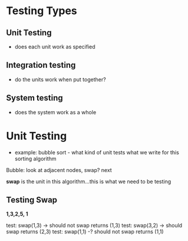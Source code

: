 # Testing Types
## Unit Testing
- does each unit work as specified 

## Integration testing
- do the units work when put together?

## System testing
- does the system work as a whole 

# Unit Testing 
- example: bubble sort - what kind of unit tests what we write for this sorting algorithm 

Bubble:
	look at adjacent nodes, swap?
	next 

**swap** is the unit in this algorithm...this is what we need to be testing 

## Testing Swap 

**1,3,2,5, 1**

test: swap(1,3) -> should not swap returns (1,3)
test: swap(3,2) -> should swap returns (2,3)
test: swap(1,1) -? should not swap returns (1,1)




